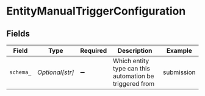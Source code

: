 # EntityManualTriggerConfiguration


## Fields

| Field                                                   | Type                                                    | Required                                                | Description                                             | Example                                                 |
| ------------------------------------------------------- | ------------------------------------------------------- | ------------------------------------------------------- | ------------------------------------------------------- | ------------------------------------------------------- |
| `schema_`                                               | *Optional[str]*                                         | :heavy_minus_sign:                                      | Which entity type can this automation be triggered from | submission                                              |